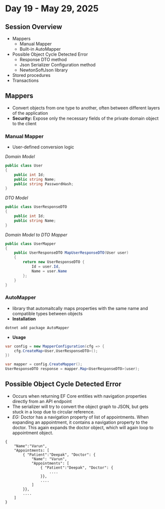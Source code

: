 # Day 19 - May 29, 2025
## Session Overview
- Mappers
    - Manual Mapper
    - Built-in AutoMapper
- Possible Object Cycle Detected Error
    - Response DTO method
    - Json Serializer Configuration method
    - NewtonSoftJson library
- Stored procedures
- Transactions

## Mappers
- Convert objects from one type to another, often between different layers of the application
- **Security:** Expose only the necessary fields of the private domain object to the client

### Manual Mapper
- User-defined conversion logic

*Domain Model*
```cs
public class User
{
    public int Id;
    public string Name;
    public string PasswordHash;
}
```
*DTO Model*
```cs
public class UserResponseDTO
{
    public int Id;
    public string Name;
}
```
*Domain Model to DTO Mapper*
```cs
public class UserMapper
{
    public UserResponseDTO MapUserResponseDTO(User user)
    {
        return new UserResponseDTO {
            Id = user.Id,
            Name = user.Name
        };
    }
}
```
### AutoMapper
- library that automaitcally maps properties with the same name and compatible types between objects
- **Installation**
```bash
dotnet add package AutoMapper
```
- **Usage**
```cs
var config = new MapperConfiguration(cfg => {
    cfg.CreateMap<User,UserResponseDTO>();
})

var mapper = config.CreateMapper();
UserResponseDTO response = mapper.Map<UserResponseDTO>(user);
```

## Possible Object Cycle Detected Error
- Occurs when returning EF Core entities with navigation properties directly from an API endpoint
- The serializer will try to convert the object graph to JSON, but gets stuck in a loop due to circular reference.
- *EG:* Doctor has a navigation property of list of appointments. When expanding an appointment, it contains a navigation property to the doctor. This again expands the doctor object, which will again loop to appointment object.
```
{
    "Name":"Varun",
    "Appointments: [
        { "Patient":"Deepak", "Doctor": {
            "Name": "Varun",
            "Appointments": [
                { "Patient":"Deepak", "Doctor": {
                    ....
                }},
                ....
            ]
        }},
        ....
    ]
}
```
